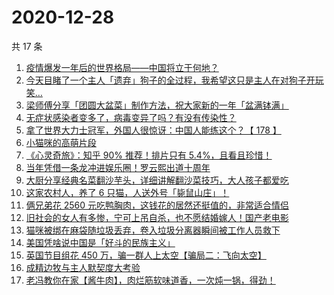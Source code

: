 # 2020-12-28

共 17 条

<!-- BEGIN ZHIHUVIDEO -->
<!-- 最后更新时间 Mon Dec 28 2020 03:18:32 GMT+0800 (CST) -->
1. [疫情爆发一年后的世界格局——中国将立于何地？](https://www.zhihu.com/zvideo/1326340743955484672)
1. [今天目睹了一个主人「遗弃」狗子的全过程，我希望这只是主人在对狗子开玩笑…](https://www.zhihu.com/zvideo/1324434770436837376)
1. [梁师傅分享「团圆大盆菜」制作方法，祝大家新的一年「盆满钵满」](https://www.zhihu.com/zvideo/1326546510268387328)
1. [无症状感染者变多了，病毒变异了吗？有没有传染性？](https://www.zhihu.com/zvideo/1326643615821537280)
1. [拿了世界大力士冠军，外国人很惊讶：中国人能练这个？【 178 】](https://www.zhihu.com/zvideo/1326608903011454976)
1. [小猫咪的高萌片段](https://www.zhihu.com/zvideo/1326563892324139008)
1. [《心灵奇旅》：知乎 90% 推荐！排片只有 5.4%，且看且珍惜！](https://www.zhihu.com/zvideo/1326191273582460928)
1. [当年凭借一条龙冲进娱乐圈！罗云熙出道十周年](https://www.zhihu.com/zvideo/1326570418845315072)
1. [大厨分享经典名菜翻沙芋头，详细讲解翻沙菜技巧，大人孩子都爱吃](https://www.zhihu.com/zvideo/1326542151849857024)
1. [这家农村人，养了 6 只猫，人送外号「毙鼠山庄」！](https://www.zhihu.com/zvideo/1325067819361734656)
1. [俩兄弟花 2560 元吃鸭胸肉，这钱花的居然还挺值的，非常适合情侣](https://www.zhihu.com/zvideo/1325800360934825984)
1. [旧社会的女人有多惨，宁可上吊自杀，也不愿结婚嫁人！国产老电影](https://www.zhihu.com/zvideo/1325085581605629952)
1. [猫咪被绑在麻袋随垃圾丢弃，卷入垃圾分离器瞬间被工作人员救下](https://www.zhihu.com/zvideo/1325496250456399872)
1. [美国凭啥说中国是「好斗的民族主义」](https://www.zhihu.com/zvideo/1325867441893437440)
1. [英国节目组花 450 万，骗一群人上太空【骗局二：飞向太空】](https://www.zhihu.com/zvideo/1325923095190495232)
1. [成精边牧与主人默契度大考验](https://www.zhihu.com/zvideo/1326562691830804480)
1. [老冯教你在家【酱牛肉】，肉烂筋软味道香，一次炖一锅，得劲！](https://www.zhihu.com/zvideo/1326273662404743168)
<!-- END ZHIHUVIDEO -->
